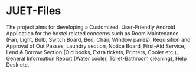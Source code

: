 # JUET-Files
The project aims for developing a Customized, User-Friendly Android Application for the hostel related concerns such as Room Maintenance (Fan, Light, Bulb, Switch Board, Bed, Chair, Window panes), Requisition and Approval of Out Passes, Laundry section, Notice Board, First-Aid Service, Lend &amp; Borrow Section (Old books, Extra tickets, Printers, Cooler etc.), General Information Report (Water cooler, Toilet-Bathroom cleaning), Help Desk etc.
